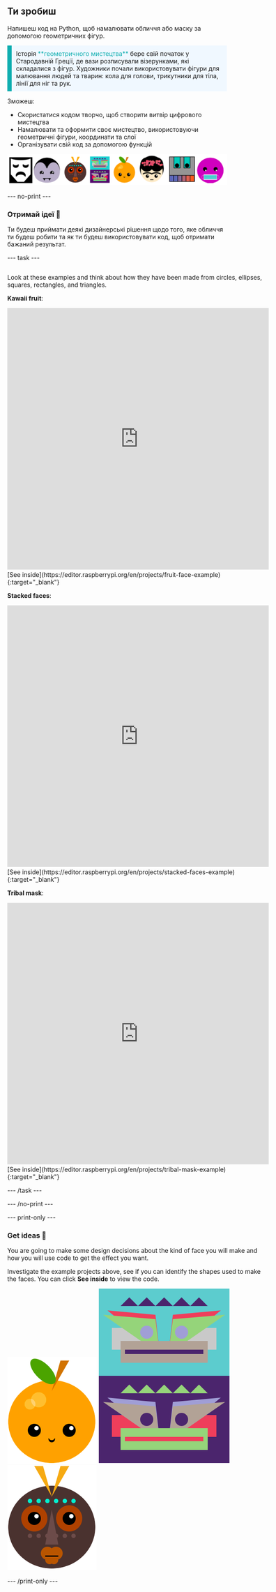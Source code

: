 ## Ти зробиш

Напишеш код на Python, щоб намалювати обличчя або маску за допомогою геометричних фігур.

<p style="border-left: solid; border-width:10px; border-color: #0faeb0; background-color: aliceblue; padding: 10px;">
Історія <span style="color: #0faeb0">**геометричного мистецтва**</span> бере свій початок у Стародавній Греції, де вази розписували візерунками, які складалися з фігур. Художники почали використовувати фігури для малювання людей та тварин: кола для голови, трикутники для тіла, лінії для ніг та рук.
</p>

Зможеш:

+ Скористатися кодом творчо, щоб створити витвір цифрового мистецтва
+ Намалювати та оформити своє мистецтво, використовуючи геометричні фігури, координати та слої
+ Організувати свій код за допомогою функцій

![Приклади різних облич.](images/strip.png)

--- no-print ---

### Отримай ідеї 💭

Ти будеш приймати деякі дизайнерські рішення щодо того, яке обличчя ти будеш робити та як ти будеш використовувати код, щоб отримати бажаний результат.

--- task ---
<div style="display: flex; flex-wrap: wrap">
<div style="flex-basis: 175px; flex-grow: 1">

Look at these examples and think about how they have been made from circles, ellipses, squares, rectangles, and triangles.

**Kawaii fruit**:
<iframe src="https://editor.raspberrypi.org/en/embed/viewer/fruit-face-example" width="600" height="600" frameborder="0" marginwidth="0" marginheight="0" allowfullscreen>
</iframe> [See inside](https://editor.raspberrypi.org/en/projects/fruit-face-example){:target="_blank"}

**Stacked faces**:
<iframe src="https://editor.raspberrypi.org/en/embed/viewer/stacked-faces-example" width="600" height="600" frameborder="0" marginwidth="0" marginheight="0" allowfullscreen>
</iframe> [See inside](https://editor.raspberrypi.org/en/projects/stacked-faces-example){:target="_blank"}

**Tribal mask**:
<iframe src="https://editor.raspberrypi.org/en/embed/viewer/tribal-mask-example" width="600" height="600" frameborder="0" marginwidth="0" marginheight="0" allowfullscreen>
</iframe> [See inside](https://editor.raspberrypi.org/en/projects/tribal-mask-example){:target="_blank"}

--- /task ---

--- /no-print ---

--- print-only ---

### Get ideas 💭

You are going to make some design decisions about the kind of face you will make and how you will use code to get the effect you want.

Investigate the example projects above, see if you can identify the shapes used to make the faces. You can click **See inside** to view the code.

![The output area from the Kawaii fruit project.](images/smile.png) ![The output area from the Stacked faces project.](images/stacked.png) ![The output area from the Tribal mask project.](images/tribal.png)

--- /print-only ---

